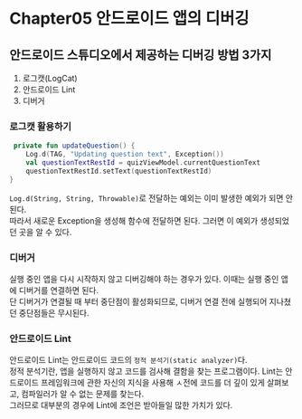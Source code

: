 # Chapter05 안드로이드 앱의 디버깅

## 안드로이드 스튜디오에서 제공하는 디버깅 방법 3가지

1. 로그캣(LogCat)
2. 안드로이드 Lint
3. 디버거

### 로그캣 활용하기
```kotlin
 private fun updateQuestion() {
    Log.d(TAG, "Updating question text", Exception())
    val questionTextRestId = quizViewModel.currentQuestionText
    questionTextRestId.setText(questionTextRestId)
}
```

`Log.d(String, String, Throwable)`로 전달하는 예외는 이미 발생한 예외가 되면 안된다.
<br>
따라서 새로운 Exception을 생성해 함수에 전달하면 된다. 그러면 이 예외가 생성되었던 곳을 알 수 있다.

### 디버거
실행 중인 앱을 다시 시작하지 않고 디버깅해야 하는 경우가 있다. 이때는 실행 중인 앱에 디버거를 연결하면 된다.
<br>
단 디버거가 연결될 때 부터 중단점이 활성화되므로, 디버거 연결 전에 실행되어 지나쳤던 중단점들은 무시된다.

### 안드로이드 Lint
안드로이드 Lint는 안드로이드 코드의 `정적 분석기(static analyzer)`다. 
<br>
정적 분석기란, 앱을 실행하지 않고 코드를 검사해 결함을 찾는 프로그램이다.
Lint는 안드로이드 프레임워크에 관한 자신의 지식을 사용해 ㅅ전에 코드를 더 깊이 있게 살펴보고, 컴파일러가 알 수 없는 문제를 찾는다.
<br>
그러므로 대부분의 경우에 Lint에 조언은 받아들일 많한 가치가 있다. 
